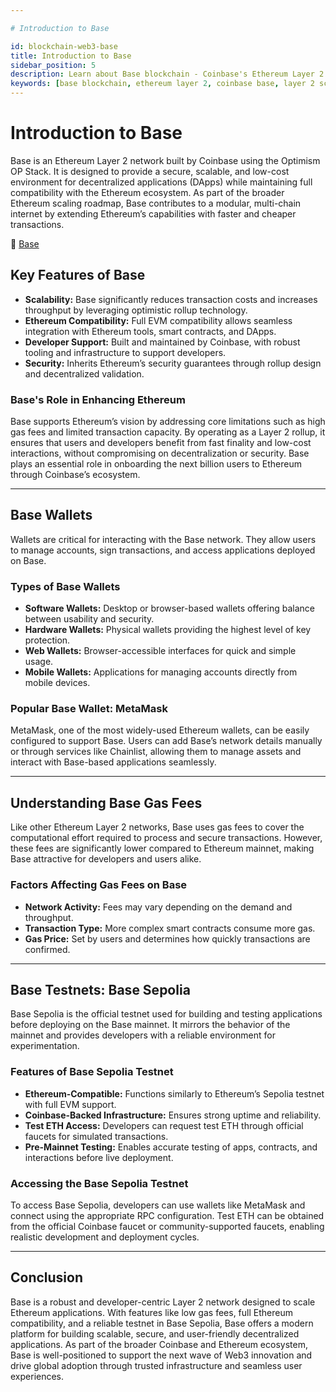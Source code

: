 ```yaml
---

# Introduction to Base

id: blockchain-web3-base
title: Introduction to Base
sidebar_position: 5
description: Learn about Base blockchain - Coinbase's Ethereum Layer 2 network offering low fees, high performance, and full EVM compatibility for DApp development.
keywords: [base blockchain, ethereum layer 2, coinbase base, layer 2 scaling, EVM compatible, DApp development, optimism stack, base network]
---
```


# Introduction to Base


Base is an Ethereum Layer 2 network built by Coinbase using the Optimism OP Stack. It is designed to provide a secure, scalable, and low-cost environment for decentralized applications (DApps) while maintaining full compatibility with the Ethereum ecosystem. As part of the broader Ethereum scaling roadmap, Base contributes to a modular, multi-chain internet by extending Ethereum’s capabilities with faster and cheaper transactions.

🔗 [Base](https://base.org)

## Key Features of Base

- **Scalability:** Base significantly reduces transaction costs and increases throughput by leveraging optimistic rollup technology.
- **Ethereum Compatibility:** Full EVM compatibility allows seamless integration with Ethereum tools, smart contracts, and DApps.
- **Developer Support:** Built and maintained by Coinbase, with robust tooling and infrastructure to support developers.
- **Security:** Inherits Ethereum’s security guarantees through rollup design and decentralized validation.

### Base's Role in Enhancing Ethereum

Base supports Ethereum’s vision by addressing core limitations such as high gas fees and limited transaction capacity. By operating as a Layer 2 rollup, it ensures that users and developers benefit from fast finality and low-cost interactions, without compromising on decentralization or security. Base plays an essential role in onboarding the next billion users to Ethereum through Coinbase’s ecosystem.

---

## Base Wallets

Wallets are critical for interacting with the Base network. They allow users to manage accounts, sign transactions, and access applications deployed on Base.

### Types of Base Wallets

- **Software Wallets:** Desktop or browser-based wallets offering balance between usability and security.
- **Hardware Wallets:** Physical wallets providing the highest level of key protection.
- **Web Wallets:** Browser-accessible interfaces for quick and simple usage.
- **Mobile Wallets:** Applications for managing accounts directly from mobile devices.

### Popular Base Wallet: MetaMask

MetaMask, one of the most widely-used Ethereum wallets, can be easily configured to support Base. Users can add Base’s network details manually or through services like Chainlist, allowing them to manage assets and interact with Base-based applications seamlessly.

---

## Understanding Base Gas Fees

Like other Ethereum Layer 2 networks, Base uses gas fees to cover the computational effort required to process and secure transactions. However, these fees are significantly lower compared to Ethereum mainnet, making Base attractive for developers and users alike.

### Factors Affecting Gas Fees on Base

- **Network Activity:** Fees may vary depending on the demand and throughput.
- **Transaction Type:** More complex smart contracts consume more gas.
- **Gas Price:** Set by users and determines how quickly transactions are confirmed.

---

## Base Testnets: Base Sepolia

Base Sepolia is the official testnet used for building and testing applications before deploying on the Base mainnet. It mirrors the behavior of the mainnet and provides developers with a reliable environment for experimentation.

### Features of Base Sepolia Testnet

- **Ethereum-Compatible:** Functions similarly to Ethereum’s Sepolia testnet with full EVM support.
- **Coinbase-Backed Infrastructure:** Ensures strong uptime and reliability.
- **Test ETH Access:** Developers can request test ETH through official faucets for simulated transactions.
- **Pre-Mainnet Testing:** Enables accurate testing of apps, contracts, and interactions before live deployment.

### Accessing the Base Sepolia Testnet

To access Base Sepolia, developers can use wallets like MetaMask and connect using the appropriate RPC configuration. Test ETH can be obtained from the official Coinbase faucet or community-supported faucets, enabling realistic development and deployment cycles.

---

## Conclusion

Base is a robust and developer-centric Layer 2 network designed to scale Ethereum applications. With features like low gas fees, full Ethereum compatibility, and a reliable testnet in Base Sepolia, Base offers a modern platform for building scalable, secure, and user-friendly decentralized applications. As part of the broader Coinbase and Ethereum ecosystem, Base is well-positioned to support the next wave of Web3 innovation and drive global adoption through trusted infrastructure and seamless user experiences.
